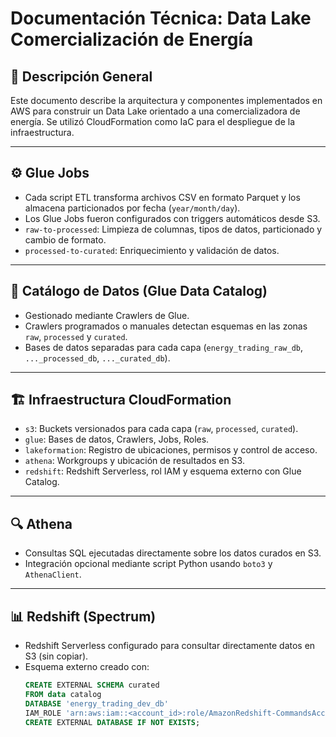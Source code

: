 # Documentación Técnica: Data Lake Comercialización de Energía

## 🧩 Descripción General
Este documento describe la arquitectura y componentes implementados en AWS para construir un Data Lake orientado a una comercializadora de energía. Se utilizó CloudFormation como IaC para el despliegue de la infraestructura.

---

## ⚙️ Glue Jobs
- Cada script ETL transforma archivos CSV en formato Parquet y los almacena particionados por fecha (`year/month/day`).
- Los Glue Jobs fueron configurados con triggers automáticos desde S3.
- `raw-to-processed`: Limpieza de columnas, tipos de datos, particionado y cambio de formato.
- `processed-to-curated`: Enriquecimiento y validación de datos.

---

## 🧾 Catálogo de Datos (Glue Data Catalog)
- Gestionado mediante Crawlers de Glue.
- Crawlers programados o manuales detectan esquemas en las zonas `raw`, `processed` y `curated`.
- Bases de datos separadas para cada capa (`energy_trading_raw_db`, `..._processed_db`, `..._curated_db`).

---

## 🏗️ Infraestructura CloudFormation
- `s3`: Buckets versionados para cada capa (`raw`, `processed`, `curated`).
- `glue`: Bases de datos, Crawlers, Jobs, Roles.
- `lakeformation`: Registro de ubicaciones, permisos y control de acceso.
- `athena`: Workgroups y ubicación de resultados en S3.
- `redshift`: Redshift Serverless, rol IAM y esquema externo con Glue Catalog.

---

## 🔍 Athena
- Consultas SQL ejecutadas directamente sobre los datos curados en S3.
- Integración opcional mediante script Python usando `boto3` y `AthenaClient`.

---

## 📊 Redshift (Spectrum)
- Redshift Serverless configurado para consultar directamente datos en S3 (sin copiar).
- Esquema externo creado con:
  ```sql
  CREATE EXTERNAL SCHEMA curated
  FROM data catalog
  DATABASE 'energy_trading_dev_db'
  IAM_ROLE 'arn:aws:iam::<account_id>:role/AmazonRedshift-CommandsAccessRole-...'
  CREATE EXTERNAL DATABASE IF NOT EXISTS;
